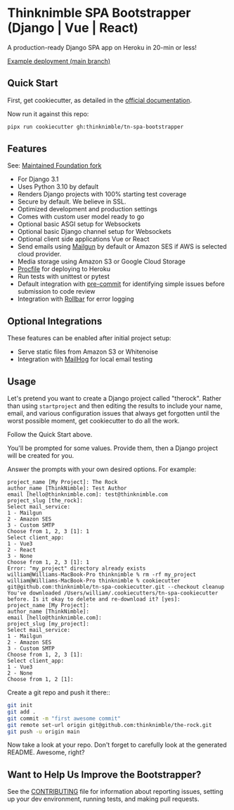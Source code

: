 # Thinknimble SPA Bootstrapper (Django | Vue | React)

A production-ready Django SPA app on Heroku in 20-min or less!

[Example deployment (main branch)]

## Quick Start

First, get cookiecutter, as detailed in the [official documentation](https://cookiecutter.readthedocs.io/en/stable/installation.html#install-cookiecutter).

Now run it against this repo:

```bash
pipx run cookiecutter gh:thinknimble/tn-spa-bootstrapper
```

## Features

See: [Maintained Foundation fork]

- For Django 3.1
- Uses Python 3.10 by default
- Renders Django projects with 100% starting test coverage
- Secure by default. We believe in SSL.
- Optimized development and production settings
- Comes with custom user model ready to go
- Optional basic ASGI setup for Websockets
- Optional basic Django channel setup for Websockets
- Optional client side applications Vue or React
- Send emails using [Mailgun] by default or Amazon SES if AWS is selected cloud provider.
- Media storage using Amazon S3 or Google Cloud Storage
- [Procfile] for deploying to Heroku
- Run tests with unittest or pytest
- Default integration with [pre-commit] for identifying simple issues before submission to code review
- Integration with [Rollbar] for error logging

## Optional Integrations

These features can be enabled after initial project setup:

- Serve static files from Amazon S3 or Whitenoise
- Integration with [MailHog] for local email testing

## Usage

Let's pretend you want to create a Django project called "therock". Rather than using `startproject` and then editing the results to include your name, email, and various configuration issues that always get forgotten until the worst possible moment, get cookiecutter to do all the work.

Follow the Quick Start above.

You'll be prompted for some values. Provide them, then a Django project will be created for you.

Answer the prompts with your own desired options. For example:

    project_name [My Project]: The Rock
    author_name [ThinkNimble]: Test Author
    email [hello@thinknimble.com]: test@thinknimble.com
    project_slug [the_rock]:
    Select mail_service:
    1 - Mailgun
    2 - Amazon SES
    3 - Custom SMTP
    Choose from 1, 2, 3 [1]: 1
    Select client_app:
    1 - Vue3
    2 - React
    3 - None
    Choose from 1, 2, 3 [1]: 1
    Error: "my_project" directory already exists
    william@Williams-MacBook-Pro thinknimble % rm -rf my_project
    william@Williams-MacBook-Pro thinknimble % cookiecutter git@github.com:thinknimble/tn-spa-cookiecutter.git --checkout cleanup
    You've downloaded /Users/william/.cookiecutters/tn-spa-cookiecutter before. Is it okay to delete and re-download it? [yes]:
    project_name [My Project]:
    author_name [ThinkNimble]:
    email [hello@thinknimble.com]:
    project_slug [my_project]:
    Select mail_service:
    1 - Mailgun
    2 - Amazon SES
    3 - Custom SMTP
    Choose from 1, 2, 3 [1]:
    Select client_app:
    1 - Vue3
    2 - None
    Choose from 1, 2 [1]:

Create a git repo and push it there::

```bash
git init
git add .
git commit -m "first awesome commit"
git remote set-url origin git@github.com:thinknimble/the-rock.git
git push -u origin main
```

Now take a look at your repo. Don't forget to carefully look at the generated README. Awesome, right?

## Want to Help Us Improve the Bootstrapper?

See the [CONTRIBUTING] file for information about reporting issues, setting up your dev environment, running tests, and making pull requests.

[CONTRIBUTING]: ./CONTRIBUTING.md
[Procfile]: https://devcenter.heroku.com/articles/procfile
[Mailgun]: http://www.mailgun.com/
[Whitenoise]: https://whitenoise.readthedocs.io/
[MailHog]: https://github.com/mailhog/MailHog
[Rollbar]: https://docs.rollbar.com/docs
[pre-commit]: https://github.com/pre-commit/pre-commit
[Maintained Foundation Fork]: https://github.com/Parbhat/cookiecutter-django-foundation
[Example deployment (main branch)]: https://tn-spa-bootstrapper-staging.herokuapp.com/
